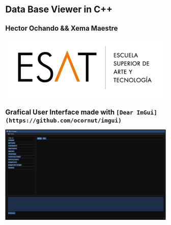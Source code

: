 # Data Base Viewer in C++

## Hector Ochando && Xema Maestre

![BroCode](./data_base/data/logo_esat.png)

## Grafical User Interface made with `[Dear ImGui](https://github.com/ocornut/imgui)`

![DataBase](./data_base/data/database.png)
